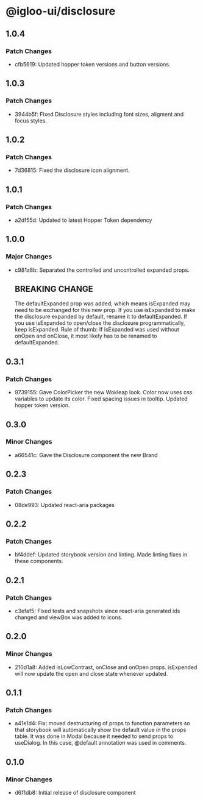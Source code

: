 # @igloo-ui/disclosure

## 1.0.4

### Patch Changes

- cfb5619: Updated hopper token versions and button versions.

## 1.0.3

### Patch Changes

- 3944b5f: Fixed Disclosure styles including font sizes, aligment and focus styles.

## 1.0.2

### Patch Changes

- 7d36815: Fixed the disclosure icon alignment.

## 1.0.1

### Patch Changes

- a2df55d: Updated to latest Hopper Token dependency

## 1.0.0

### Major Changes

- c981a8b: Separated the controlled and uncontrolled expanded props.

  ## BREAKING CHANGE

  The defaultExpanded prop was added, which means isExpanded may need to be exchanged for this new prop.
  If you use isExpanded to make the disclosure expanded by default, rename it to defaultExpanded.
  If you use isExpanded to open/close the disclosure programmatically, keep isExpanded.
  Rule of thumb: If isExpanded was used without onOpen and onClose, it most likely has to be renamed to defaultExpanded.

## 0.3.1

### Patch Changes

- 9739155: Gave ColorPicker the new Wokleap look. Color now uses css variables to update its color. Fixed spacing issues in tooltip. Updated hopper token version.

## 0.3.0

### Minor Changes

- a66541c: Gave the Disclosure component the new Brand

## 0.2.3

### Patch Changes

- 08de993: Updated react-aria packages

## 0.2.2

### Patch Changes

- bf4ddef: Updated storybook version and linting. Made linting fixes in these components.

## 0.2.1

### Patch Changes

- c3efaf5: Fixed tests and snapshots since react-aria generated ids changed and viewBox was added to icons.

## 0.2.0

### Minor Changes

- 210d1a8: Added isLowContrast, onClose and onOpen props. isExpended will now update the open and close state whenever updated.

## 0.1.1

### Patch Changes

- a41e1d4: Fix: moved destructuring of props to function parameters so that storybook will automatically show the default value in the props table. It was done in Modal because it needed to send props to useDialog. In this case, @default annotation was used in comments.

## 0.1.0

### Minor Changes

- d6f1db8: Initial release of disclosure component
